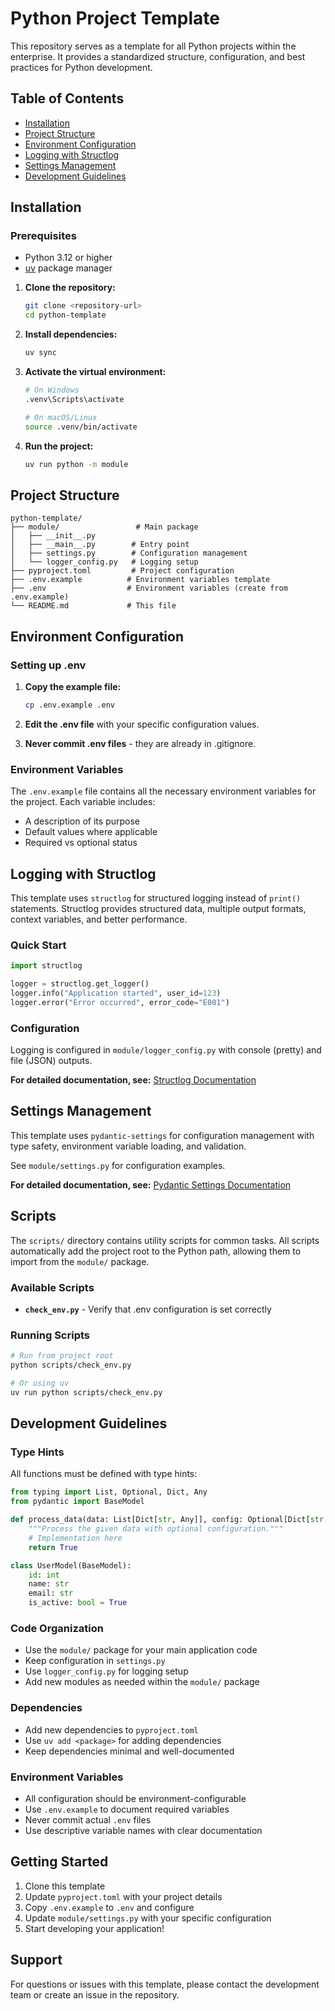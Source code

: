 # Python Project Template

This repository serves as a template for all Python projects within the enterprise. It provides a standardized structure, configuration, and best practices for Python development.

## Table of Contents

- [Installation](#installation)
- [Project Structure](#project-structure)
- [Environment Configuration](#environment-configuration)
- [Logging with Structlog](#logging-with-structlog)
- [Settings Management](#settings-management)
- [Development Guidelines](#development-guidelines)

## Installation

### Prerequisites

- Python 3.12 or higher
- [uv](https://docs.astral.sh/uv/) package manager

1. **Clone the repository:**

   ```bash
   git clone <repository-url>
   cd python-template
   ```

2. **Install dependencies:**

   ```bash
   uv sync
   ```

3. **Activate the virtual environment:**

   ```bash
   # On Windows
   .venv\Scripts\activate

   # On macOS/Linux
   source .venv/bin/activate
   ```

4. **Run the project:**
   ```bash
   uv run python -m module
   ```

## Project Structure

```
python-template/
├── module/                 # Main package
│   ├── __init__.py
│   ├── __main__.py        # Entry point
│   ├── settings.py        # Configuration management
│   └── logger_config.py   # Logging setup
├── pyproject.toml         # Project configuration
├── .env.example          # Environment variables template
├── .env                  # Environment variables (create from .env.example)
└── README.md             # This file
```

## Environment Configuration

### Setting up .env

1. **Copy the example file:**

   ```bash
   cp .env.example .env
   ```

2. **Edit the .env file** with your specific configuration values.

3. **Never commit .env files** - they are already in .gitignore.

### Environment Variables

The `.env.example` file contains all the necessary environment variables for the project. Each variable includes:

- A description of its purpose
- Default values where applicable
- Required vs optional status

## Logging with Structlog

This template uses `structlog` for structured logging instead of `print()` statements. Structlog provides structured data, multiple output formats, context variables, and better performance.

### Quick Start

```python
import structlog

logger = structlog.get_logger()
logger.info("Application started", user_id=123)
logger.error("Error occurred", error_code="E001")
```

### Configuration

Logging is configured in `module/logger_config.py` with console (pretty) and file (JSON) outputs.

**For detailed documentation, see:** [Structlog Documentation](https://www.structlog.org/en/stable/)

## Settings Management

This template uses `pydantic-settings` for configuration management with type safety, environment variable loading, and validation.

See `module/settings.py` for configuration examples.

**For detailed documentation, see:** [Pydantic Settings Documentation](https://docs.pydantic.dev/latest/concepts/pydantic_settings/)

## Scripts

The `scripts/` directory contains utility scripts for common tasks. All scripts automatically add the project root to the Python path, allowing them to import from the `module/` package.

### Available Scripts

- **`check_env.py`** - Verify that .env configuration is set correctly

### Running Scripts

```bash
# Run from project root
python scripts/check_env.py

# Or using uv
uv run python scripts/check_env.py
```

## Development Guidelines

### Type Hints

All functions must be defined with type hints:

```python
from typing import List, Optional, Dict, Any
from pydantic import BaseModel

def process_data(data: List[Dict[str, Any]], config: Optional[Dict[str, str]] = None) -> bool:
    """Process the given data with optional configuration."""
    # Implementation here
    return True

class UserModel(BaseModel):
    id: int
    name: str
    email: str
    is_active: bool = True
```

### Code Organization

- Use the `module/` package for your main application code
- Keep configuration in `settings.py`
- Use `logger_config.py` for logging setup
- Add new modules as needed within the `module/` package

### Dependencies

- Add new dependencies to `pyproject.toml`
- Use `uv add <package>` for adding dependencies
- Keep dependencies minimal and well-documented

### Environment Variables

- All configuration should be environment-configurable
- Use `.env.example` to document required variables
- Never commit actual `.env` files
- Use descriptive variable names with clear documentation

## Getting Started

1. Clone this template
2. Update `pyproject.toml` with your project details
3. Copy `.env.example` to `.env` and configure
4. Update `module/settings.py` with your specific configuration
5. Start developing your application!

## Support

For questions or issues with this template, please contact the development team or create an issue in the repository.
